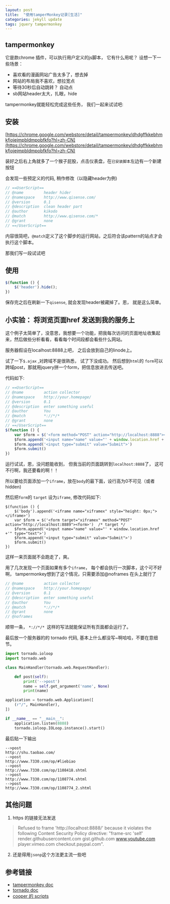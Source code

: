 ```yaml
---
layout: post
title:  "使用tamperMonkey记录[生活]"
categories: jekyll update
tags: jquery tampermonkey
---
```


## tampermonkey 

它是款chrome 插件，可以执行用户定义的js脚本， 它有什么用呢？ 设想一下一些场景：

- 喜欢看的漫画网站广告太多了，想去掉
- 网站的布局我不喜欢，想拉宽点
- 等待30秒后自动跳转？ 自动点
- sb网站header太大，扎眼，hide

tampermonkey就能轻松完成这些任务， 我们一起来试试吧:

## 安装

[https://chrome.google.com/webstore/detail/tampermonkey/dhdgffkkebhmkfjojejmpbldmpobfkfo?hl=zh-CN](https://chrome.google.com/webstore/detail/tampermonkey/dhdgffkkebhmkfjojejmpbldmpobfkfo?hl=zh-CN)

装好之后右上角就多了一个猴子屁股，点击仪表盘，在`已安装脚本`左边有一个新建按钮

会发现一些预定义的代码, 稍作修改（以隐藏header为例)

```javascript
// ==UserScript==
// @name         header hider
// @namespace    http://www.qisense.com/
// @version      0.1
// @description  clean header part
// @author       kikodo
// @match        http://www.qisense.com/*
// @grant        none
// ==/UserScript==
```

内容很简吧，`@match`定义了这个脚步的运行网站，之后符合该pattern的站点才会执行这个脚本。

那我们写一段试试吧

## 使用

```javascript
$(function () {
	$('header').hide();
})
```

保存完之后在刷新一下`qisense`, 就会发现header被藏掉了。恩， 就是这么简单。

## 小实验： 将浏览页面href 发送到我的服务上

这个例子太简单了，没意思，我想要一个功能，把我每次访问的页面地址收集起来，然后做些分析看看，看看每个时间段都会看些什么网站。

服务器假设在localhost:8888上吧， 之后会放到自己的linode上。

试了一下`$.ajax` ,对跨域不是很熟悉， 试了下没成功。 然后想到`html`的 `form`可以跨域post，那就用jquery拼一个form，把信息放进去传送吧。

代码如下:

```javascript
// ==UserScript==
// @name         action collector
// @namespace    http://your.homepage/
// @version      0.1
// @description  enter something useful
// @author       You
// @match        *://*/*
// @grant        none
// ==/UserScript==
$(function () {    
    var $form = $('<form method="POST" action="http://localhost:8888"><form>')
    $form.append('<input name="name" value="' + window.location.href +'" type="text">')
    $form.append('<input type="submit" value="Submit">')
    $form.submit()
})
```

运行试试，恩，没问题能收到， 但我当前的页面跳转到`localhost:8888`了， 这可不行啊，我还要看的啊！！

所以要给页面添加一个`iframe`，放在`body`的最下面，设行高为0不可见（或者 hidden)

然后把`form`的 `target` 设为`iframe`, 修改代码如下:

```
$(function () {    
    $('body').append('<iframe name="xiframex" style="height: 0px;"></iframe>')
    var $form = $('<form target="xiframex" method="POST" action="http://localhost:8889"><form>')  /* target */
    $form.append('<input name="name" value="' + window.location.href +'" type="text">')
    $form.append('<input type="submit" value="Submit">')
    $form.submit()
})
```

这样一来页面就不会跑走了，爽。

用了几次发现一个页面如果有多个`iframe`， 每个都会执行一次脚本，这个可不好啊， tampermonkey想到了这个情况，只需要添加@noframes 在头上就行了

```javascript
// @name         action collector
// @namespace    http://your.homepage/
// @version      0.1
// @description  enter something useful
// @author       You
// @match        *://*/*
// @grant        none
// @noframes
```

顺带一条， `*://*/* `这样的写法就能保证所有页面都会运行了。

最后放一个服务器的的 tornado 代码, 基本上什么都没写~啊哈哈，不要在意细节。

```python
import tornado.ioloop
import tornado.web

class MainHandler(tornado.web.RequestHandler):

	def post(self):
		print('-->post')
		name = self.get_argument('name', None)
		print(name)

application = tornado.web.Application([
	(r"/", MainHandler),
])

if __name__ == "__main__":
	application.listen(8888)
	tornado.ioloop.IOLoop.instance().start()
```

最后贴一下输出 

```
-->post
http://shu.taobao.com/
-->post
http://www.7330.com/op/#liebiao
-->post
http://www.7330.com/op/1108418.shtml
-->post
http://www.7330.com/op/1108774.shtml
-->post
http://www.7330.com/op/1108774_2.shtml
```

## 其他问题

1. https 的链接无法发送 

>Refused to frame 'http://localhost:8888/' because it violates the following Content Security Policy directive: "frame-src 'self' render.githubusercontent.com gist.github.com www.youtube.com player.vimeo.com checkout.paypal.com".

2. 还是得用`jsonp`这个方法更主流一些吧

## 参考链接

- [tampermonkey doc](http://tampermonkey.net/documentation.php#_grant)
- [tornado doc](http://www.tornadoweb.cn/documentation#_7)
- [cooper 的 scripts](https://github.com/CooperLuan/tmonkey-script)
